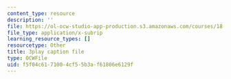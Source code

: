 ```yaml
---
content_type: resource
description: ''
file: https://ol-ocw-studio-app-production.s3.amazonaws.com/courses/18-01sc-single-variable-calculus-fall-2010/f5f04c6171004cf55b3af61806e6129f_twzGBqPeW0M.srt
file_type: application/x-subrip
learning_resource_types: []
resourcetype: Other
title: 3play caption file
type: OCWFile
uid: f5f04c61-7100-4cf5-5b3a-f61806e6129f
---
```

